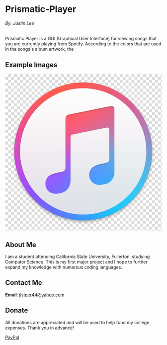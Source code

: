 # Prismatic-Player
###### By: Justin Lee
Prismatic Player is a GUI (Graphical User Interface) for viewing songs that you are currently playing from Spotify. 
According to the colors that are used in the songs's album artwork, the
## Example Images
![GitHub Logo](/Photos/itunes.jpg)
## About Me
I am a student attending California State University, Fullerton, studying Computer Science. 
This is my first major project and I hope to further expand my knowledge with numerous coding languages.
## Contact Me
**Email**: jlviper44@yahoo.com
## Donate
All donations are appreciated and will be used to help fund my college expenses. 
Thank you in advance!

[PayPal](https://www.paypal.com/cgi-bin/webscr?cmd=_donations&business=jlviper44%40gmail.com&currency_code=USD&source=url)

